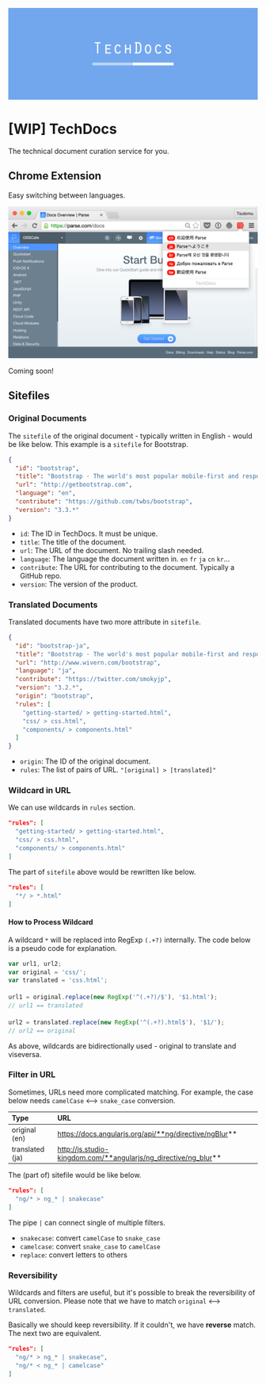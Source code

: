 ![cover](images/cover.png)

# [WIP] TechDocs

The technical document curation service for you.

## Chrome Extension

Easy switching between languages.

![screenshot](images/screenshot.png)

Coming soon!

## Sitefiles

### Original Documents

The `sitefile` of the original document - typically written in English - would be like below. This example is a `sitefile` for Bootstrap.

```json
{
  "id": "bootstrap",
  "title": "Bootstrap · The world's most popular mobile-first and responsive front-end framework.",
  "url": "http://getbootstrap.com",
  "language": "en",
  "contribute": "https://github.com/twbs/bootstrap",
  "version": "3.3.*"
}
```

- `id`: The ID in TechDocs. It must be unique.
- `title`: The title of the document.
- `url`: The URL of the document. No trailing slash needed.
- `language`: The language the document written in. `en` `fr` `ja` `cn` `kr`...
- `contribute`: The URL for contributing to the document. Typically a GitHub repo.
- `version`: The version of the product.

### Translated Documents

Translated documents have two more attribute in `sitefile`.

```json
{
  "id": "bootstrap-ja",
  "title": "Bootstrap · The world's most popular mobile-first and responsive front-end framework.",
  "url": "http://www.wivern.com/bootstrap",
  "language": "ja",
  "contribute": "https://twitter.com/smokyjp",
  "version": "3.2.*",
  "origin": "bootstrap",
  "rules": [
    "getting-started/ > getting-started.html",
    "css/ > css.html",
    "components/ > components.html"
  ]
}
```

- `origin`: The ID of the original document.
- `rules`: The list of pairs of URL. `"[original] > [translated]"`


### Wildcard in URL

We can use wildcards in `rules` section.

```json
"rules": [
  "getting-started/ > getting-started.html",
  "css/ > css.html",
  "components/ > components.html"
]
```

The part of `sitefile` above would be rewritten like below. 

```json
"rules": [
  "*/ > *.html"
]
```

#### How to Process Wildcard

A wildcard `*` will be replaced into RegExp `(.+?)` internally. The code below is a pseudo code for explanation.

```javascript
var url1, url2;
var original = 'css/';
var translated = 'css.html';

url1 = original.replace(new RegExp('^(.+?)/$'), '$1.html');
// url1 == translated

url2 = translated.replace(new RegExp('^(.+?).html$'), '$1/');
// url2 == original
```

As above, wildcards are bidirectionally used - original to translate and viseversa.

### Filter in URL

Sometimes, URLs need more complicated matching. For example, the case below needs `camelCase` <--> `snake_case` conversion.

| Type | URL |
| :--- | :--- |
| original (en) | https://docs.angularjs.org/api/**ng/directive/ngBlur** |
| translated (ja) | http://js.studio-kingdom.com/**angularjs/ng_directive/ng_blur** |

The (part of) sitefile would be like below.

```json
"rules": [
  "ng/* > ng_* | snakecase"
]
```

The pipe `|` can connect single of multiple filters.

- `snakecase`: convert `camelCase` to `snake_case`
- `camelcase`: convert `snake_case` to `camelCase`
- `replace`: convert letters to others
  
### Reversibility

Wildcards and filters are useful, but it's possible to break the reversibility of URL conversion. Please note that we have to match `original` <--> `translated`.

Basically we should keep reversibility. If it couldn't, we have **reverse** match. The next two are equivalent.

```json
"rules": [
  "ng/* > ng_* | snakecase",
  "ng/* < ng_* | camelcase"
]
```

